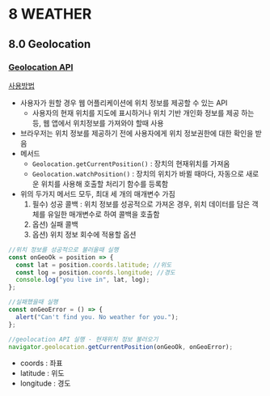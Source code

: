 # 8 WEATHER

## 8.0 Geolocation

### [Geolocation API](https://developer.mozilla.org/ko/docs/Web/API/Geolocation_API)

[사용방법](https://developer.mozilla.org/ko/docs/Web/API/Geolocation_API/Using_the_Geolocation_API)

- 사용자가 원할 경우 웹 어플리케이션에 위치 정보를 제공할 수 있는 API
  - 사용자의 현재 위치를 지도에 표시하거나 위치 기반 개인화 정보를 제공 하는 등, 웹 앱에서 위치정보를 가져와야 할때 사용
- 브라우저는 위치 정보를 제공하기 전에 사용자에게 위치 정보권한에 대한 확인을 받음
- 메서드
  - `Geolocation.getCurrentPosition()` : 장치의 현재위치를 가져옴
  - `Geolocation.watchPosition()` : 장치의 위치가 바뀔 때마다, 자동으로 새로운 위치를 사용해 호출할 처리기 함수를 등록함
- 위의 두가지 메서드 모두, 최대 세 개의 매개변수 가짐
  1. 필수) 성공 콜백 : 위치 정보를 성공적으로 가져온 경우, 위치 데이터를 담은 객체를 유일한 매개변수로 하여 콜백을 호출함
  2. 옵션) 실패 콜백
  3. 옵션) 위치 정보 회수에 적용할 옵션

```js
//위치 정보를 성공적으로 불러올때 실행
const onGeoOk = position => {
  const lat = position.coords.latitude; //위도
  const log = position.coords.longitude; //경도
  console.log("you live in", lat, log);
};

//실패했을때 실행
const onGeoError = () => {
  alert("Can't find you. No weather for you.");
};

//geolocation API 실행 - 현재위치 정보 불러오기
navigator.geolocation.getCurrentPosition(onGeoOk, onGeoError);
```

- coords : 좌표
- latitude : 위도
- longitude : 경도
